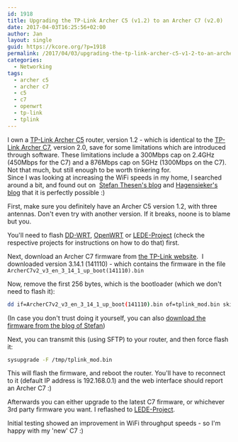 ```yaml
---
id: 1918
title: Upgrading the TP-Link Archer C5 (v1.2) to an Archer C7 (v2.0)
date: 2017-04-03T16:25:56+02:00
author: Jan
layout: single
guid: https://kcore.org/?p=1918
permalink: /2017/04/03/upgrading-the-tp-link-archer-c5-v1-2-to-an-archer-c7-v2-0/
categories:
  - Networking
tags:
  - archer c5
  - archer c7
  - c5
  - c7
  - openwrt
  - tp-link
  - tplink
---
```

I own a [TP-Link Archer C5](http://www.tp-link.com/us/products/details/cat-9_Archer-C5.html) router, version 1.2 - 
which is identical to the [TP-Link Archer C7](http://www.tp-link.com/us/products/details/cat-5506_Archer-C7.html), version 2.0, 
save for some limitations which are introduced through software. These limitations include a 300Mbps cap on 2.4GHz 
(450Mbps for the C7) and a 876Mbps cap on 5GHz (1300Mbps on the C7). Not that much, but still enough to be worth tinkering for.  
Since I was looking at increasing the WiFi speeds in my home, I searched around a bit, and found out on 
[Stefan Thesen's blog](https://blog.thesen.eu/wie-aus-einem-tp-link-archer-c5-ac1200-ein-archer-c7-ac1750-wurde/) and 
[Hagensieker's blog](http://www.hagensieker.com/archerc5toc7/index.php) that it is perfectly possible :)

First, make sure you definitely have an Archer C5 version 1.2, with three antennas. Don't even try with another version. 
If it breaks, noone is to blame but you.

You'll need to flash [DD-WRT](http://www.dd-wrt.com/site/index), [OpenWRT](https://openwrt.org/) or 
[LEDE-Project](https://lede-project.org) (check the respective projects for instructions on how to do that) first.

Next, download an Archer C7 firmware from [the TP-Link website](http://www.tp-link.com/en/download/Archer-C7_V2.html#Firmware). 
I downloaded version 3.14.1 (141110) - which contains the firmware in the file `ArcherC7v2_v3_en_3_14_1_up_boot(141110).bin`

Now, remove the first 256 bytes, which is the bootloader (which we don't need to flash it): 
```bash
dd if=ArcherC7v2_v3_en_3_14_1_up_boot(141110).bin of=tplink_mod.bin skip=257 bs=512
```

(In case you don't trust doing it yourself, you can also [download the firmware from the blog of Stefan](http://thesen.eu/files/tplink_mod.bin))

Next, you can transmit this (using SFTP) to your router, and then force flash it: 
```bash
sysupgrade -F /tmp/tplink_mod.bin
```

This will flash the firmware, and reboot the router. You'll have to reconnect to it (default IP address is 192.168.0.1) and the web interface should report an Archer C7 :)

Afterwards you can either upgrade to the latest C7 firmware, or whichever 3rd party firmware you want. I reflashed to [LEDE-Project](https://lede-project.org).

Initial testing showed an improvement in WiFi throughput speeds - so I'm happy with my 'new' C7 :)
